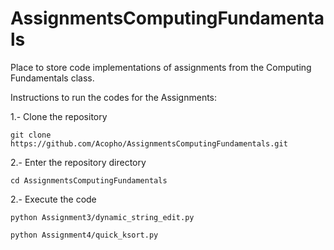 # AssignmentsComputingFundamentals
Place to store code implementations of assignments from the Computing Fundamentals class.

Instructions to run the codes for the Assignments:

1.- Clone the repository
```
git clone https://github.com/Acopho/AssignmentsComputingFundamentals.git
```

2.- Enter the repository directory
```
cd AssignmentsComputingFundamentals
```

2.- Execute the code
```
python Assignment3/dynamic_string_edit.py
```
```
python Assignment4/quick_ksort.py
```